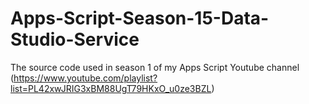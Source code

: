 # Apps-Script-Season-15-Data-Studio-Service
The source code used in season 1 of my Apps Script Youtube channel (https://www.youtube.com/playlist?list=PL42xwJRIG3xBM88UgT79HKxO_u0ze3BZL)
